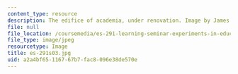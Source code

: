```yaml
---
content_type: resource
description: The edifice of academia, under renovation. Image by James Rising.
file: null
file_location: /coursemedia/es-291-learning-seminar-experiments-in-education-spring-2003/a2a4bf65116767b7fac8096e38de570e_es-291s03.jpg
file_type: image/jpeg
resourcetype: Image
title: es-291s03.jpg
uid: a2a4bf65-1167-67b7-fac8-096e38de570e
---
```

